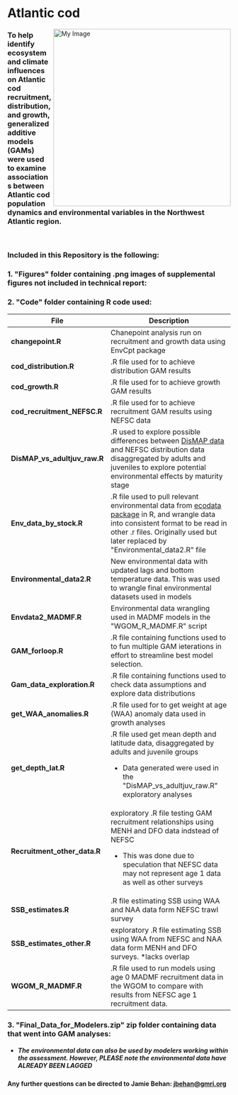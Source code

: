 # Atlantic cod

  <img align="right" src="https://user-images.githubusercontent.com/62613926/204640321-e351b50a-f6ee-4bdc-ac44-9687318fb916.png" width="400" alt="My Image">
  
### To help identify ecosystem and climate influences on Atlantic cod recruitment, distribution, and growth, generalized additive models (GAMs) were used to examine associations between Atlantic cod population dynamics and environmental variables in the Northwest Atlantic region.

  <br>
  
### **Included in this Repository is the following:**
###   **1. "Figures" folder containing .png images of supplemental figures not included in technical report:**

###   **2. "Code" folder containing R code used:**

| File | Description |
| ----------- | ----------- |
|**changepoint.R**|Chanepoint analysis run on recruitment and growth data using EnvCpt package|
|**cod_distribution.R**|.R file used for to achieve distribution GAM results|
|**cod_growth.R**|.R file used for to achieve growth GAM results|
|**cod_recruitment_NEFSC.R**|.R file used for to achieve recruitment GAM results using NEFSC data|
|**DisMAP_vs_adultjuv_raw.R**| .R used to explore possible differences between [DisMAP data](https://apps-st.fisheries.noaa.gov/dismap/DisMAP.html) and NEFSC distribution data disaggregated by adults and juveniles to explore potential environmental effects by maturity stage|        
|**Env_data_by_stock.R**| .R file used to pull relevant environmental data from [ecodata package](https://github.com/NOAA-EDAB/ecodata) in R, and wrangle data into consistent format to be read in other .r files. Originally used but later replaced by "Environmental_data2.R" file|
|**Environmental_data2.R**| New environmental data with updated lags and bottom temperature data. This was used to wrangle final environmental datasets used in models|
|**Envdata2_MADMF.R**| Environmental data wrangling used in MADMF models in the "WGOM_R_MADMF.R" script |
|**GAM_forloop.R**|.R file containing functions used to to fun multiple GAM ieterations in effort to streamline best model selection.|
|**Gam_data_exploration.R**|.R file containing functions used to check data assumptions and explore data distributions|
|**get_WAA_anomalies.R**|.R file used for to get weight at age (WAA) anomaly data used in growth analyses|
|**get_depth_lat.R**|.R file used get mean depth and latitude data, disaggregated by adults and juvenile groups<ul><li>Data generated were used in the "DisMAP_vs_adultjuv_raw.R" exploratory analyses</li>|
|**Recruitment_other_data.R**|exploratory .R file testing GAM recruitment relationships using MENH and DFO data indstead of NEFSC <ul><li>This was done due to speculation that NEFSC data may not represent age 1 data as well as other surveys</li>|  
|**SSB_estimates.R**|.R file estimating SSB using WAA and NAA data form NEFSC trawl survey|
|**SSB_estimates_other.R**|exploratory .R file estimating SSB using WAA from NEFSC and NAA data form MENH and DFO surveys. *lacks overlap|
|**WGOM_R_MADMF.R**|.R file used to run models using age 0 MADMF recruitment data in the WGOM to compare with results from NEFSC age 1 recruitment data.|

###   **3. "Final_Data_for_Modelers.zip" zip folder containing data that went into GAM analyses:**
 * ##### The environmental data can also be used by modelers working within the assessment. However, PLEASE note the **environmental data have ALREADY BEEN LAGGED**

#### Any further questions can be directed to Jamie Behan: jbehan@gmri.org
